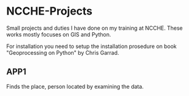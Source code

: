# NCCHE-Projects
Small projects and duties I have done on my training at NCCHE. These works mostly focuses on GIS and Python.

For installation you need to setup the installation prosedure on book "Geoprocessing on Python" by Chris Garrad.

## APP1
Finds the place, person located by examining the data.
